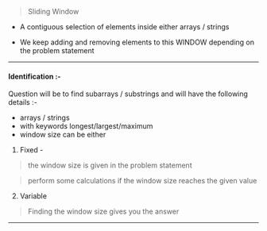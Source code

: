 
> Sliding Window
* A contiguous selection of elements inside either arrays / strings
 
* We keep adding and removing elements to this WINDOW depending on the problem statement

____

#### Identification :-
Question will be to find subarrays / substrings and will have the following details :-
* arrays / strings
* with keywords longest/largest/maximum
* window size can be either 
1) Fixed -
> the window size is given in the problem statement   

> perform some calculations if the window size reaches the given value 

2) Variable
> Finding the window size gives you the answer

____
